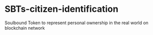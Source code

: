 # SBTs-citizen-identification
Soulbound Token to represent personal ownership in the real world on blockchain network
